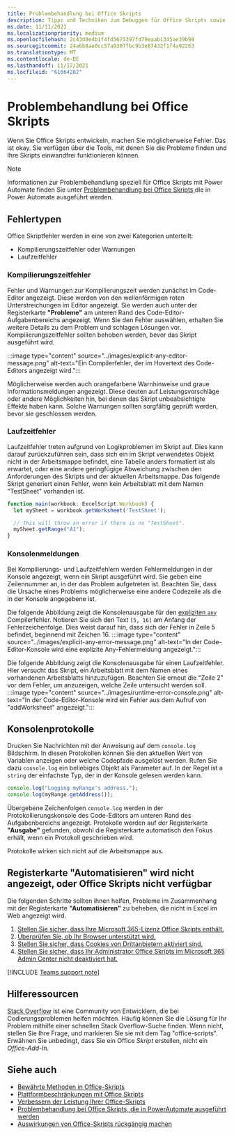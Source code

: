 ```yaml
---
title: Problembehandlung bei Office Skripts
description: Tipps und Techniken zum Debuggen für Office Skripts sowie Hilferessourcen.
ms.date: 11/11/2021
ms.localizationpriority: medium
ms.openlocfilehash: 2c43d0e4b1f4fd5675397fd79eaab1345ae39b98
ms.sourcegitcommit: 24a6b8ae0cc57a0307fbc9b3e87432f1f4a92263
ms.translationtype: MT
ms.contentlocale: de-DE
ms.lasthandoff: 11/17/2021
ms.locfileid: "61064202"
---
```

# <a name="troubleshoot-office-scripts"></a>Problembehandlung bei Office Skripts

Wenn Sie Office Skripts entwickeln, machen Sie möglicherweise Fehler. Das ist okay. Sie verfügen über die Tools, mit denen Sie die Probleme finden und Ihre Skripts einwandfrei funktionieren können.

> [!NOTE]
> Informationen zur Problembehandlung speziell für Office Skripts mit Power Automate finden Sie unter [Problembehandlung bei Office Skripts,](power-automate-troubleshooting.md)die in Power Automate ausgeführt werden.

## <a name="types-of-errors"></a>Fehlertypen

Office Skriptfehler werden in eine von zwei Kategorien unterteilt:

* Kompilierungszeitfehler oder Warnungen
* Laufzeitfehler

### <a name="compile-time-errors"></a>Kompilierungszeitfehler

Fehler und Warnungen zur Kompilierungszeit werden zunächst im Code-Editor angezeigt. Diese werden von den wellenförmigen roten Unterstreichungen im Editor angezeigt. Sie werden auch unter der Registerkarte **"Probleme"** am unteren Rand des Code-Editor-Aufgabenbereichs angezeigt. Wenn Sie den Fehler auswählen, erhalten Sie weitere Details zu dem Problem und schlagen Lösungen vor. Kompilierungszeitfehler sollten behoben werden, bevor das Skript ausgeführt wird.

:::image type="content" source="../images/explicit-any-editor-message.png" alt-text="Ein Compilerfehler, der im Hovertext des Code-Editors angezeigt wird.":::

Möglicherweise werden auch orangefarbene Warnhinweise und graue Informationsmeldungen angezeigt. Diese deuten auf Leistungsvorschläge oder andere Möglichkeiten hin, bei denen das Skript unbeabsichtigte Effekte haben kann. Solche Warnungen sollten sorgfältig geprüft werden, bevor sie geschlossen werden.

### <a name="runtime-errors"></a>Laufzeitfehler

Laufzeitfehler treten aufgrund von Logikproblemen im Skript auf. Dies kann darauf zurückzuführen sein, dass sich ein im Skript verwendetes Objekt nicht in der Arbeitsmappe befindet, eine Tabelle anders formatiert ist als erwartet, oder eine andere geringfügige Abweichung zwischen den Anforderungen des Skripts und der aktuellen Arbeitsmappe. Das folgende Skript generiert einen Fehler, wenn kein Arbeitsblatt mit dem Namen "TestSheet" vorhanden ist.

```TypeScript
function main(workbook: ExcelScript.Workbook) {
  let mySheet = workbook.getWorksheet('TestSheet');

  // This will throw an error if there is no "TestSheet".
  mySheet.getRange("A1");
}
```

### <a name="console-messages"></a>Konsolenmeldungen

Bei Kompilierungs- und Laufzeitfehlern werden Fehlermeldungen in der Konsole angezeigt, wenn ein Skript ausgeführt wird. Sie geben eine Zeilennummer an, in der das Problem aufgetreten ist. Beachten Sie, dass die Ursache eines Problems möglicherweise eine andere Codezeile als die in der Konsole angegebene ist.

Die folgende Abbildung zeigt die Konsolenausgabe für den [expliziten `any` ](../develop/typescript-restrictions.md) Compilerfehler. Notieren Sie sich den Text `[5, 16]` am Anfang der Fehlerzeichenfolge. Dies weist darauf hin, dass sich der Fehler in Zeile 5 befindet, beginnend mit Zeichen 16.
:::image type="content" source="../images/explicit-any-error-message.png" alt-text="In der Code-Editor-Konsole wird eine explizite Any-Fehlermeldung angezeigt.":::

Die folgende Abbildung zeigt die Konsolenausgabe für einen Laufzeitfehler. Hier versucht das Skript, ein Arbeitsblatt mit dem Namen eines vorhandenen Arbeitsblatts hinzuzufügen. Beachten Sie erneut die "Zeile 2" vor dem Fehler, um anzuzeigen, welche Zeile untersucht werden soll.
:::image type="content" source="../images/runtime-error-console.png" alt-text="In der Code-Editor-Konsole wird ein Fehler aus dem Aufruf von &quot;addWorksheet&quot; angezeigt.":::

## <a name="console-logs"></a>Konsolenprotokolle

Drucken Sie Nachrichten mit der Anweisung auf dem `console.log` Bildschirm. In diesen Protokollen können Sie den aktuellen Wert von Variablen anzeigen oder welche Codepfade ausgelöst werden. Rufen Sie dazu `console.log` ein beliebiges Objekt als Parameter auf. In der Regel ist a `string` der einfachste Typ, der in der Konsole gelesen werden kann.

```TypeScript
console.log("Logging myRange's address.");
console.log(myRange.getAddress());
```

Übergebene Zeichenfolgen `console.log` werden in der Protokollierungskonsole des Code-Editors am unteren Rand des Aufgabenbereichs angezeigt. Protokolle werden auf der Registerkarte **"Ausgabe"** gefunden, obwohl die Registerkarte automatisch den Fokus erhält, wenn ein Protokoll geschrieben wird.

Protokolle wirken sich nicht auf die Arbeitsmappe aus.

## <a name="automate-tab-not-appearing-or-office-scripts-unavailable"></a>Registerkarte "Automatisieren" wird nicht angezeigt, oder Office Skripts nicht verfügbar

Die folgenden Schritte sollten ihnen helfen, Probleme im Zusammenhang mit der Registerkarte **"Automatisieren"** zu beheben, die nicht in Excel im Web angezeigt wird.

1. [Stellen Sie sicher, dass Ihre Microsoft 365-Lizenz Office Skripts enthält.](../overview/excel.md#requirements)
1. [Überprüfen Sie, ob Ihr Browser unterstützt wird.](platform-limits.md#browser-support)
1. [Stellen Sie sicher, dass Cookies von Drittanbietern aktiviert sind.](platform-limits.md#third-party-cookies)
1. [Stellen Sie sicher, dass Ihr Administrator Office Skripts im Microsoft 365 Admin Center nicht deaktiviert hat.](/microsoft-365/admin/manage/manage-office-scripts-settings)

[!INCLUDE [Teams support note](../includes/teams-support-note.md)]

## <a name="help-resources"></a>Hilferessourcen

[Stack Overflow](https://stackoverflow.com/questions/tagged/office-scripts) ist eine Community von Entwicklern, die bei Codierungsproblemen helfen möchten. Häufig können Sie die Lösung für Ihr Problem mithilfe einer schnellen Stack Overflow-Suche finden. Wenn nicht, stellen Sie Ihre Frage, und markieren Sie sie mit dem Tag "office-scripts". Erwähnen Sie unbedingt, dass Sie ein Office *Skript* erstellen, nicht ein *Office-Add-In.*

## <a name="see-also"></a>Siehe auch

- [Bewährte Methoden in Office-Skripts](../develop/best-practices.md)
- [Plattformbeschränkungen mit Office Skripts](platform-limits.md)
- [Verbessern der Leistung Ihrer Office-Skripts](../develop/web-client-performance.md)
- [Problembehandlung bei Office Skripts, die in PowerAutomate ausgeführt werden](power-automate-troubleshooting.md)
- [Auswirkungen von Office-Skripts rückgängig machen](undo.md)
